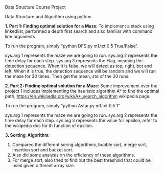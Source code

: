 Data Structure Course Project

Data Structure and Algorithm using python


**1. Part 1: Finding optimal solution for a Maze**: To implement a stack using linkedlist, performed a depth first search and also familiar with command line arguments

To run the program, simply "python DFS.py m1.txt 0.5 True/False". 

sys.arg 1 represents the maze we are going to run. 
sys.arg 2 represents the time delay for each step.
sys.arg 3 represents the Flag, meaning the detection sequence. When it is false, we will detect as top, right, bot and left. When it is true, the detection sequence will be random and we will run the maze for 30 times. Then get the mean, std of the 30 runs.

**2. Part 2: Finding optimal solution for a Maze**: Some improvement over the project 1 includes implementing the heuristic algorithm A* to find the optimal path, https://en.wikipedia.org/wiki/A*_search_algorithm wikipedia page.

To run the program, simply "python Astar.py m1.txt 0.5 1"

sys.arg 1 represents the maze we are going to run. 
sys.arg 2 represents the time delay for each step.
sys.arg 3 represents the value for epsilon, refer to the wikipedia doc for th function of epsilon. 


**3. Sorting_Algorithm**: 

1. Compared the different soring algorithms, bubble sort, merge sort, insertion sort and bucket sort. 
2. Also did some analysis on the efficiency of these algorithms. 
3. For merge sort, also tried to find out the best threshold that could be used given different array size. 

